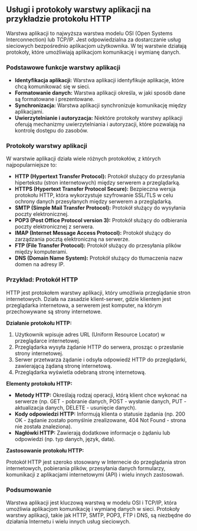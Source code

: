 ## Usługi i protokoły warstwy aplikacji na przykładzie protokołu HTTP

Warstwa aplikacji to najwyższa warstwa modelu OSI (Open Systems Interconnection) lub TCP/IP. Jest odpowiedzialna za dostarczanie usług sieciowych bezpośrednio aplikacjom użytkownika. W tej warstwie działają protokoły, które umożliwiają aplikacjom komunikację i wymianę danych.

### Podstawowe funkcje warstwy aplikacji

*   **Identyfikacja aplikacji:** Warstwa aplikacji identyfikuje aplikacje, które chcą komunikować się w sieci.
*   **Formatowanie danych:** Warstwa aplikacji określa, w jaki sposób dane są formatowane i prezentowane.
*   **Synchronizacja:** Warstwa aplikacji synchronizuje komunikację między aplikacjami.
*   **Uwierzytelnianie i autoryzacja:** Niektóre protokoły warstwy aplikacji oferują mechanizmy uwierzytelniania i autoryzacji, które pozwalają na kontrolę dostępu do zasobów.

### Protokoły warstwy aplikacji

W warstwie aplikacji działa wiele różnych protokołów, z których najpopularniejsze to:

*   **HTTP (Hypertext Transfer Protocol):** Protokół służący do przesyłania hipertekstu (stron internetowych) między serwerem a przeglądarką.
*   **HTTPS (Hypertext Transfer Protocol Secure):** Bezpieczna wersja protokołu HTTP, która wykorzystuje szyfrowanie SSL/TLS w celu ochrony danych przesyłanych między serwerem a przeglądarką.
*   **SMTP (Simple Mail Transfer Protocol):** Protokół służący do wysyłania poczty elektronicznej.
*   **POP3 (Post Office Protocol version 3):** Protokół służący do odbierania poczty elektronicznej z serwera.
*   **IMAP (Internet Message Access Protocol):** Protokół służący do zarządzania pocztą elektroniczną na serwerze.
*   **FTP (File Transfer Protocol):** Protokół służący do przesyłania plików między komputerami.
*   **DNS (Domain Name System):** Protokół służący do tłumaczenia nazw domen na adresy IP.

### Przykład: Protokół HTTP

HTTP jest protokołem warstwy aplikacji, który umożliwia przeglądanie stron internetowych. Działa na zasadzie klient-serwer, gdzie klientem jest przeglądarka internetowa, a serwerem jest komputer, na którym przechowywane są strony internetowe.

**Działanie protokołu HTTP:**

1.  Użytkownik wpisuje adres URL (Uniform Resource Locator) w przeglądarce internetowej.
2.  Przeglądarka wysyła żądanie HTTP do serwera, prosząc o przesłanie strony internetowej.
3.  Serwer przetwarza żądanie i odsyła odpowiedź HTTP do przeglądarki, zawierającą żądaną stronę internetową.
4.  Przeglądarka wyświetla odebraną stronę internetową.

**Elementy protokołu HTTP:**

*   **Metody HTTP:** Określają rodzaj operacji, którą klient chce wykonać na serwerze (np. GET - pobranie danych, POST - wysłanie danych, PUT - aktualizacja danych, DELETE - usunięcie danych).
*   **Kody odpowiedzi HTTP:** Informują klienta o statusie żądania (np. 200 OK - żądanie zostało pomyślnie zrealizowane, 404 Not Found - strona nie została znaleziona).
*   **Nagłówki HTTP:** Zawierają dodatkowe informacje o żądaniu lub odpowiedzi (np. typ danych, język, data).

**Zastosowanie protokołu HTTP:**

Protokół HTTP jest szeroko stosowany w Internecie do przeglądania stron internetowych, pobierania plików, przesyłania danych formularzy, komunikacji z aplikacjami internetowymi (API) i wielu innych zastosowań.

### Podsumowanie

Warstwa aplikacji jest kluczową warstwą w modelu OSI i TCP/IP, która umożliwia aplikacjom komunikację i wymianę danych w sieci. Protokoły warstwy aplikacji, takie jak HTTP, SMTP, POP3, FTP i DNS, są niezbędne do działania Internetu i wielu innych usług sieciowych.
